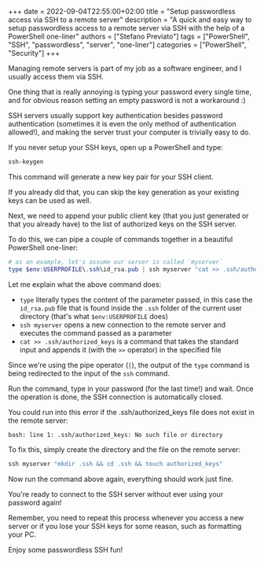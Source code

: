 +++ 
date = 2022-09-04T22:55:00+02:00
title = "Setup passwordless access via SSH to a remote server"
description = "A quick and easy way to setup passwordless access to a remote server via SSH with the help of a PowerShell one-liner"
authors = ["Stefano Previato"]
tags = ["PowerShell", "SSH", "passwordless", "server", "one-liner"]
categories = ["PowerShell", "Security"]
+++

Managing remote servers is part of my job as a software engineer, and I usually access them via SSH.

One thing that is really annoying is typing your password every single time, and for obvious reason setting an empty password is not a workaround :)

SSH servers usually support key authentication besides password authentication (sometimes it is even the only method of authentication allowed!), and making the server trust your computer is trivially easy to do.

If you never setup your SSH keys, open up a PowerShell and type:

```powershell
ssh-keygen
```

This command will generate a new key pair for your SSH client.

If you already did that, you can skip the key generation as your existing keys can be used as well.

Next, we need to append your public client key (that you just generated or that you already have) to the list of authorized keys on the SSH server.

To do this, we can pipe a couple of commands together in a beautiful PowerShell one-liner:

```powershell
# as an example, let's assume our server is called `myserver`
type $env:USERPROFILE\.ssh\id_rsa.pub | ssh myserver "cat >> .ssh/authorized_keys"
```

Let me explain what the above command does:

- `type` literally types the content of the parameter passed, in this case the `id_rsa.pub` file that is found inside the `.ssh` folder of the current user directory (that's what `$env:USERPROFILE` does)
- `ssh myserver` opens a new connection to the remote server and executes the command passed as a parameter
- `cat >> .ssh/authorized_keys` is a command that takes the standard input and appends it (with the `>>` operator) in the specified file

Since we're using the pipe operator (`|`), the output of the `type` command is being redirected to the input of the `ssh` command.

Run the command, type in your password (for the last time!) and wait. Once the operation is done, the SSH connection is automatically closed.

You could run into this error if the .ssh/authorized_keys file does not exist in the remote server:

```
bash: line 1: .ssh/authorized_keys: No such file or directory
```

To fix this, simply create the directory and the file on the remote server:

```powershell
ssh myserver "mkdir .ssh && cd .ssh && touch authorized_keys"
```

Now run the command above again, everything should work just fine.

You're ready to connect to the SSH server without ever using your password again!

Remember, you need to repeat this process whenever you access a new server or if you lose your SSH keys for some reason, such as formatting your PC.

Enjoy some passwordless SSH fun!
